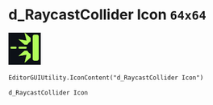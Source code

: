 # d_RaycastCollider Icon `64x64`
<img src="/img/d_RaycastCollider%20Icon.png" width=64 height=64>

``` CSharp
EditorGUIUtility.IconContent("d_RaycastCollider Icon")
```
```
d_RaycastCollider Icon
```
